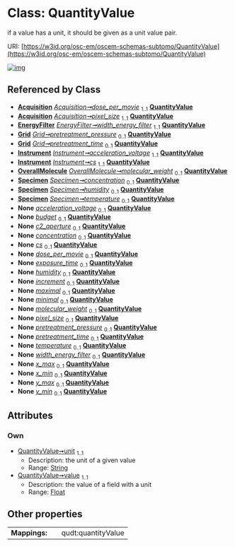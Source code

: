 
# Class: QuantityValue

if a value has a unit, it should be given as a unit value pair.

URI: [https://w3id.org/osc-em/oscem-schemas-subtomo/QuantityValue](https://w3id.org/osc-em/oscem-schemas-subtomo/QuantityValue)


[![img](https://yuml.me/diagram/nofunky;dir:TB/class/[Specimen],[Acquisition]++-%20dose_per_movie%201..1>[QuantityValue&#124;unit:string;value:float],[Acquisition]++-%20pixel_size%201..1>[QuantityValue],[EnergyFilter]++-%20width_energy_filter%201..1>[QuantityValue],[Grid]++-%20pretreatment_pressure%200..1>[QuantityValue],[Grid]++-%20pretreatment_time%200..1>[QuantityValue],[Instrument]++-%20acceleration_voltage%201..1>[QuantityValue],[Instrument]++-%20cs%201..1>[QuantityValue],[OverallMolecule]++-%20molecular_weight%200..1>[QuantityValue],[Specimen]++-%20concentration%200..1>[QuantityValue],[Specimen]++-%20humidity%200..1>[QuantityValue],[Specimen]++-%20temperature%200..1>[QuantityValue],[Instrument]++-%20acceleration_voltage(i)%200..1>[QuantityValue],[Grant]++-%20budget%200..1>[QuantityValue],[Instrument]++-%20c2_aperture%200..1>[QuantityValue],[Specimen]++-%20concentration(i)%200..1>[QuantityValue],[Instrument]++-%20cs(i)%200..1>[QuantityValue],[Acquisition]++-%20dose_per_movie(i)%200..1>[QuantityValue],[Acquisition]++-%20exposure_time%200..1>[QuantityValue],[Specimen]++-%20humidity(i)%200..1>[QuantityValue],[Series]++-%20increment%200..1>[QuantityValue],[Range]++-%20maximal%200..1>[QuantityValue],[Range]++-%20minimal%200..1>[QuantityValue],[OverallMolecule]++-%20molecular_weight(i)%200..1>[QuantityValue],[Acquisition]++-%20pixel_size(i)%200..1>[QuantityValue],[Grid]++-%20pretreatment_pressure(i)%200..1>[QuantityValue],[Grid]++-%20pretreatment_time(i)%200..1>[QuantityValue],[Specimen]++-%20temperature(i)%200..1>[QuantityValue],[EnergyFilter]++-%20width_energy_filter(i)%200..1>[QuantityValue],[BoundingBox2D]++-%20x_max%200..1>[QuantityValue],[BoundingBox2D]++-%20x_min%200..1>[QuantityValue],[BoundingBox2D]++-%20y_max%200..1>[QuantityValue],[BoundingBox2D]++-%20y_min%200..1>[QuantityValue],[Series],[Range],[OverallMolecule],[Instrument],[Grid],[Grant],[EnergyFilter],[BoundingBox2D],[Acquisition])](https://yuml.me/diagram/nofunky;dir:TB/class/[Specimen],[Acquisition]++-%20dose_per_movie%201..1>[QuantityValue&#124;unit:string;value:float],[Acquisition]++-%20pixel_size%201..1>[QuantityValue],[EnergyFilter]++-%20width_energy_filter%201..1>[QuantityValue],[Grid]++-%20pretreatment_pressure%200..1>[QuantityValue],[Grid]++-%20pretreatment_time%200..1>[QuantityValue],[Instrument]++-%20acceleration_voltage%201..1>[QuantityValue],[Instrument]++-%20cs%201..1>[QuantityValue],[OverallMolecule]++-%20molecular_weight%200..1>[QuantityValue],[Specimen]++-%20concentration%200..1>[QuantityValue],[Specimen]++-%20humidity%200..1>[QuantityValue],[Specimen]++-%20temperature%200..1>[QuantityValue],[Instrument]++-%20acceleration_voltage(i)%200..1>[QuantityValue],[Grant]++-%20budget%200..1>[QuantityValue],[Instrument]++-%20c2_aperture%200..1>[QuantityValue],[Specimen]++-%20concentration(i)%200..1>[QuantityValue],[Instrument]++-%20cs(i)%200..1>[QuantityValue],[Acquisition]++-%20dose_per_movie(i)%200..1>[QuantityValue],[Acquisition]++-%20exposure_time%200..1>[QuantityValue],[Specimen]++-%20humidity(i)%200..1>[QuantityValue],[Series]++-%20increment%200..1>[QuantityValue],[Range]++-%20maximal%200..1>[QuantityValue],[Range]++-%20minimal%200..1>[QuantityValue],[OverallMolecule]++-%20molecular_weight(i)%200..1>[QuantityValue],[Acquisition]++-%20pixel_size(i)%200..1>[QuantityValue],[Grid]++-%20pretreatment_pressure(i)%200..1>[QuantityValue],[Grid]++-%20pretreatment_time(i)%200..1>[QuantityValue],[Specimen]++-%20temperature(i)%200..1>[QuantityValue],[EnergyFilter]++-%20width_energy_filter(i)%200..1>[QuantityValue],[BoundingBox2D]++-%20x_max%200..1>[QuantityValue],[BoundingBox2D]++-%20x_min%200..1>[QuantityValue],[BoundingBox2D]++-%20y_max%200..1>[QuantityValue],[BoundingBox2D]++-%20y_min%200..1>[QuantityValue],[Series],[Range],[OverallMolecule],[Instrument],[Grid],[Grant],[EnergyFilter],[BoundingBox2D],[Acquisition])

## Referenced by Class

 *  **[Acquisition](Acquisition.md)** *[Acquisition➞dose_per_movie](Acquisition_dose_per_movie.md)*  <sub>1..1</sub>  **[QuantityValue](QuantityValue.md)**
 *  **[Acquisition](Acquisition.md)** *[Acquisition➞pixel_size](Acquisition_pixel_size.md)*  <sub>1..1</sub>  **[QuantityValue](QuantityValue.md)**
 *  **[EnergyFilter](EnergyFilter.md)** *[EnergyFilter➞width_energy_filter](EnergyFilter_width_energy_filter.md)*  <sub>1..1</sub>  **[QuantityValue](QuantityValue.md)**
 *  **[Grid](Grid.md)** *[Grid➞pretreatment_pressure](Grid_pretreatment_pressure.md)*  <sub>0..1</sub>  **[QuantityValue](QuantityValue.md)**
 *  **[Grid](Grid.md)** *[Grid➞pretreatment_time](Grid_pretreatment_time.md)*  <sub>0..1</sub>  **[QuantityValue](QuantityValue.md)**
 *  **[Instrument](Instrument.md)** *[Instrument➞acceleration_voltage](Instrument_acceleration_voltage.md)*  <sub>1..1</sub>  **[QuantityValue](QuantityValue.md)**
 *  **[Instrument](Instrument.md)** *[Instrument➞cs](Instrument_cs.md)*  <sub>1..1</sub>  **[QuantityValue](QuantityValue.md)**
 *  **[OverallMolecule](OverallMolecule.md)** *[OverallMolecule➞molecular_weight](OverallMolecule_molecular_weight.md)*  <sub>0..1</sub>  **[QuantityValue](QuantityValue.md)**
 *  **[Specimen](Specimen.md)** *[Specimen➞concentration](Specimen_concentration.md)*  <sub>0..1</sub>  **[QuantityValue](QuantityValue.md)**
 *  **[Specimen](Specimen.md)** *[Specimen➞humidity](Specimen_humidity.md)*  <sub>0..1</sub>  **[QuantityValue](QuantityValue.md)**
 *  **[Specimen](Specimen.md)** *[Specimen➞temperature](Specimen_temperature.md)*  <sub>0..1</sub>  **[QuantityValue](QuantityValue.md)**
 *  **None** *[acceleration_voltage](acceleration_voltage.md)*  <sub>0..1</sub>  **[QuantityValue](QuantityValue.md)**
 *  **None** *[budget](budget.md)*  <sub>0..1</sub>  **[QuantityValue](QuantityValue.md)**
 *  **None** *[c2_aperture](c2_aperture.md)*  <sub>0..1</sub>  **[QuantityValue](QuantityValue.md)**
 *  **None** *[concentration](concentration.md)*  <sub>0..1</sub>  **[QuantityValue](QuantityValue.md)**
 *  **None** *[cs](cs.md)*  <sub>0..1</sub>  **[QuantityValue](QuantityValue.md)**
 *  **None** *[dose_per_movie](dose_per_movie.md)*  <sub>0..1</sub>  **[QuantityValue](QuantityValue.md)**
 *  **None** *[exposure_time](exposure_time.md)*  <sub>0..1</sub>  **[QuantityValue](QuantityValue.md)**
 *  **None** *[humidity](humidity.md)*  <sub>0..1</sub>  **[QuantityValue](QuantityValue.md)**
 *  **None** *[increment](increment.md)*  <sub>0..1</sub>  **[QuantityValue](QuantityValue.md)**
 *  **None** *[maximal](maximal.md)*  <sub>0..1</sub>  **[QuantityValue](QuantityValue.md)**
 *  **None** *[minimal](minimal.md)*  <sub>0..1</sub>  **[QuantityValue](QuantityValue.md)**
 *  **None** *[molecular_weight](molecular_weight.md)*  <sub>0..1</sub>  **[QuantityValue](QuantityValue.md)**
 *  **None** *[pixel_size](pixel_size.md)*  <sub>0..1</sub>  **[QuantityValue](QuantityValue.md)**
 *  **None** *[pretreatment_pressure](pretreatment_pressure.md)*  <sub>0..1</sub>  **[QuantityValue](QuantityValue.md)**
 *  **None** *[pretreatment_time](pretreatment_time.md)*  <sub>0..1</sub>  **[QuantityValue](QuantityValue.md)**
 *  **None** *[temperature](temperature.md)*  <sub>0..1</sub>  **[QuantityValue](QuantityValue.md)**
 *  **None** *[width_energy_filter](width_energy_filter.md)*  <sub>0..1</sub>  **[QuantityValue](QuantityValue.md)**
 *  **None** *[x_max](x_max.md)*  <sub>0..1</sub>  **[QuantityValue](QuantityValue.md)**
 *  **None** *[x_min](x_min.md)*  <sub>0..1</sub>  **[QuantityValue](QuantityValue.md)**
 *  **None** *[y_max](y_max.md)*  <sub>0..1</sub>  **[QuantityValue](QuantityValue.md)**
 *  **None** *[y_min](y_min.md)*  <sub>0..1</sub>  **[QuantityValue](QuantityValue.md)**

## Attributes


### Own

 * [QuantityValue➞unit](QuantityValue_unit.md)  <sub>1..1</sub>
     * Description: the unit of a given value
     * Range: [String](types/String.md)
 * [QuantityValue➞value](QuantityValue_value.md)  <sub>1..1</sub>
     * Description: the value of a field with a unit
     * Range: [Float](types/Float.md)

## Other properties

|  |  |  |
| --- | --- | --- |
| **Mappings:** | | qudt:quantityValue |